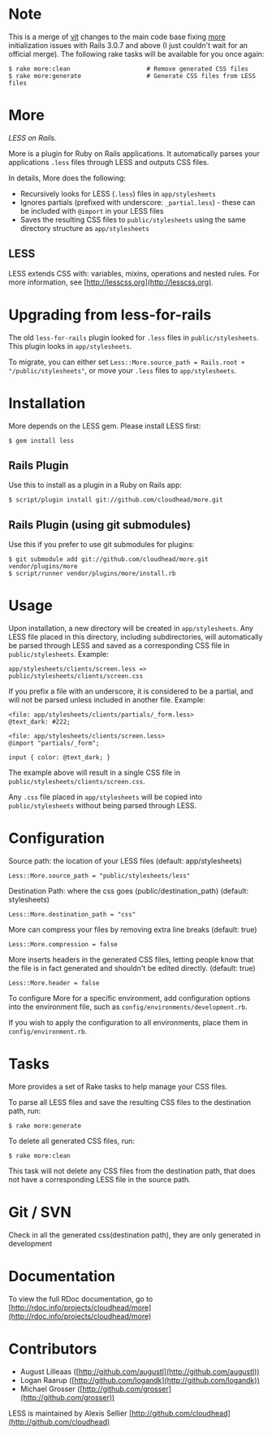Note
===

This is a merge of [vjt](http://github.com/vjt) changes to the main code base fixing [more](https://github.com/cloudhead/more) initialization issues with Rails 3.0.7 and above (I just couldn't wait for an official merge). The following rake tasks will be available for you once again:

    $ rake more:clean                     # Remove generated CSS files
    $ rake more:generate                  # Generate CSS files from LESS files

More
====

*LESS on Rails.*

More is a plugin for Ruby on Rails applications. It automatically parses your applications `.less` files through LESS and outputs CSS files.

In details, More does the following:

* Recursively looks for LESS (`.less`) files in `app/stylesheets`
* Ignores partials (prefixed with underscore: `_partial.less`) - these can be included with `@import` in your LESS files
* Saves the resulting CSS files to `public/stylesheets` using the same directory structure as `app/stylesheets`

LESS
----

LESS extends CSS with: variables, mixins, operations and nested rules. For more information, see [http://lesscss.org](http://lesscss.org).

Upgrading from less-for-rails
=======================================

The old `less-for-rails` plugin looked for `.less` files in `public/stylesheets`. This plugin looks in `app/stylesheets`.

To migrate, you can either set `Less::More.source_path = Rails.root + "/public/stylesheets"`, or move your `.less` files to `app/stylesheets`.


Installation
============

More depends on the LESS gem. Please install LESS first:

	$ gem install less

Rails Plugin
------------

Use this to install as a plugin in a Ruby on Rails app:

	$ script/plugin install git://github.com/cloudhead/more.git

Rails Plugin (using git submodules)
-----------------------------------

Use this if you prefer to use git submodules for plugins:

	$ git submodule add git://github.com/cloudhead/more.git vendor/plugins/more
	$ script/runner vendor/plugins/more/install.rb


Usage
=====

Upon installation, a new directory will be created in `app/stylesheets`. Any LESS file placed in this directory, including subdirectories, will
automatically be parsed through LESS and saved as a corresponding CSS file in `public/stylesheets`. Example:

	app/stylesheets/clients/screen.less => public/stylesheets/clients/screen.css
	
If you prefix a file with an underscore, it is considered to be a partial, and will not be parsed unless included in another file. Example:

	<file: app/stylesheets/clients/partials/_form.less>
	@text_dark: #222;
	
	<file: app/stylesheets/clients/screen.less>
	@import "partials/_form";
	
	input { color: @text_dark; }

The example above will result in a single CSS file in `public/stylesheets/clients/screen.css`.

Any `.css` file placed in `app/stylesheets` will be copied into `public/stylesheets` without being parsed through LESS.


Configuration
=============

Source path: the location of your LESS files (default: app/stylesheets)

	Less::More.source_path = "public/stylesheets/less"
	
Destination Path: where the css goes (public/destination_path) (default: stylesheets)

	Less::More.destination_path = "css"

More can compress your files by removing extra line breaks (default: true)

	Less::More.compression = false

More inserts headers in the generated CSS files, letting people know that the file is in fact generated and shouldn't be edited directly. (default: true)

	Less::More.header = false

To configure More for a specific environment, add configuration options into the environment file, such as `config/environments/development.rb`.

If you wish to apply the configuration to all environments, place them in `config/environment.rb`.


Tasks
=====

More provides a set of Rake tasks to help manage your CSS files.

To parse all LESS files and save the resulting CSS files to the destination path, run:

	$ rake more:generate

To delete all generated CSS files, run:

	$ rake more:clean

This task will not delete any CSS files from the destination path, that does not have a corresponding LESS file in the source path.


Git / SVN
=========

Check in all the generated css(destination path), they are only generated in development

Documentation
=============

To view the full RDoc documentation, go to [http://rdoc.info/projects/cloudhead/more](http://rdoc.info/projects/cloudhead/more)


Contributors
============
* August Lilleaas ([http://github.com/augustl](http://github.com/augustl))
* Logan Raarup ([http://github.com/logandk](http://github.com/logandk))
* Michael Grosser ([http://github.com/grosser](http://github.com/grosser))

LESS is maintained by Alexis Sellier [http://github.com/cloudhead](http://github.com/cloudhead)
